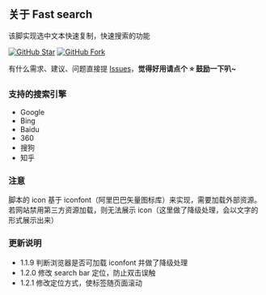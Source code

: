 <!--
 * @Author: HaoJie
 * @Date: 2022-03-29 15:40:44
 * @LastEditTime: 2022-03-30 11:11:40
 * @LastEditors: HaoJie
 * @FilePath: \fastSearch\README.md
-->

## 关于 Fast search

该脚实现选中文本快速复制，快速搜索的功能

[![GitHub Star](https://img.shields.io/github/stars/peihaojie/fastSearch.svg?style=flat-square&label=Star&color=4285dd&logo=github)](https://github.com/peihaojie/fastSearch) [![GitHub Fork](https://img.shields.io/github/forks/peihaojie/fastSearch.svg?style=flat-square&label=Fork&color=4285dd&logo=github)](https://github.com/peihaojie/fastSearch)

有什么需求、建议、问题直接提 [Issues](https://github.com/peihaojie/fastSearch/issues/new)，**觉得好用请点个 ⭐ 鼓励一下叭~**

### 支持的搜索引擎

- Google
- Bing
- Baidu
- 360
- 搜狗
- 知乎

### 注意

脚本的 icon 基于 iconfont（阿里巴巴矢量图标库）来实现，需要加载外部资源。
若网站禁用第三方资源加载，则无法展示 icon（这里做了降级处理，会以文字的形式展示出来）

### 更新说明

- 1.1.9 判断浏览器是否可加载 iconfont 并做了降级处理
- 1.2.0 修改 search bar 定位，防止双击误触
- 1.2.1 修改定位方式，使标签随页面滚动
